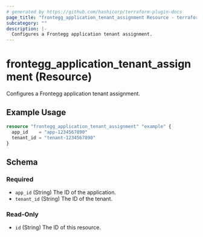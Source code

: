 ```yaml
---
# generated by https://github.com/hashicorp/terraform-plugin-docs
page_title: "frontegg_application_tenant_assignment Resource - terraform-provider-frontegg"
subcategory: ""
description: |-
  Configures a Frontegg application tenant assignment.
---
```


# frontegg_application_tenant_assignment (Resource)

Configures a Frontegg application tenant assignment.

## Example Usage

```terraform
resource "frontegg_application_tenant_assignment" "example" {
  app_id    = "app-1234567890"
  tenant_id = "tenant-1234567890"
}
```

<!-- schema generated by tfplugindocs -->
## Schema

### Required

- `app_id` (String) The ID of the application.
- `tenant_id` (String) The ID of the tenant.

### Read-Only

- `id` (String) The ID of this resource.
